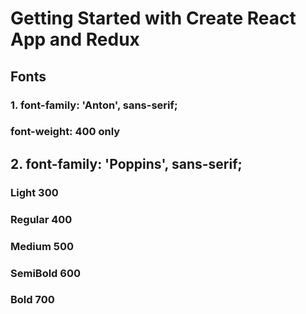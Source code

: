 # Getting Started with Create React App and Redux

## Fonts

### 1. font-family: 'Anton', sans-serif;

### font-weight: 400 only

## 2. font-family: 'Poppins', sans-serif;

### Light 300

### Regular 400

### Medium 500

### SemiBold 600

### Bold 700
